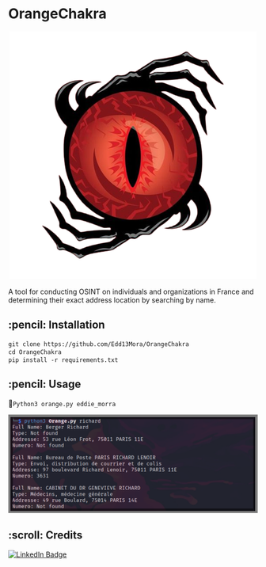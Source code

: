 # OrangeChakra

<p align="center"> 
  <img src="https://raw.githubusercontent.com/Edd13Mora/OrangeChakra/main/b4fcdaa405f7eb8c023e462afdef5704-removebg-preview.png" alt="Pacman Logo" >
</p>
<p>A tool for conducting OSINT on individuals and organizations in France and determining their exact address location by searching by name.</p>

<h2 id="installation"> :pencil: Installation</h2>

  ```
  git clone https://github.com/Edd13Mora/OrangeChakra 
  cd OrangeChakra
  pip install -r requirements.txt
  ```  
  
<!-- ABOUT THE PROJECT -->
<h2 id="about-the-project"> :pencil: Usage</h2>


  :small_orange_diamond:``` Python3 orange.py eddie_morra ```
  
 <img src="https://raw.githubusercontent.com/Edd13Mora/OrangeChakra/main/poc.png" alt="Pacman Logo" >
<!-- CREDITS -->
<h2 id="credits"> :scroll: Credits</h2>


[![LinkedIn Badge](https://img.shields.io/badge/LinkedIn-0077B5?style=for-the-badge&logo=linkedin&logoColor=white)](https://www.linkedin.com/in/eddiemora/)

